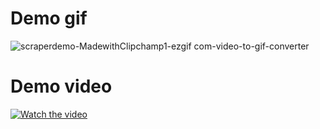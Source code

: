 # Demo gif

![scraperdemo-MadewithClipchamp1-ezgif com-video-to-gif-converter](https://github.com/user-attachments/assets/66524e2f-4484-4bfb-928b-79283b75827c)

# Demo video

[![Watch the video](https://books.toscrape.com/media/cache/97/27/97275841c81e66d53bf9313cba06f23e.jpg)](https://www.youtube.com/watch?v=_J1z0oh2Ir0)



